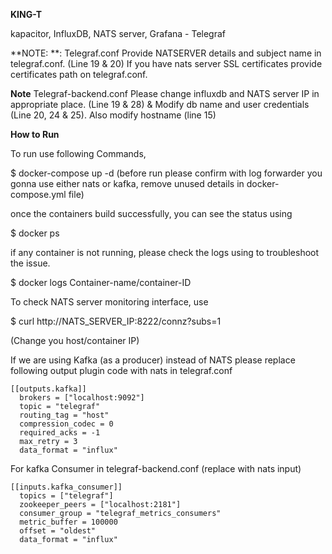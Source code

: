 **KING-T**

kapacitor, InfluxDB, NATS server, Grafana - Telegraf


**NOTE: **: Telegraf.conf
Provide NATSERVER details and subject name in telegraf.conf. (Line 19 & 20)
If you have nats server SSL certificates provide certificates path on telegraf.conf.

**Note** Telegraf-backend.conf
Please change influxdb and NATS server IP in appropriate place. (Line 19 & 28) & 
Modify db name and user credentials (Line 20, 24 & 25). Also modify hostname (line 15)

**How to Run**

To run use following Commands, 

$ docker-compose up -d  (before run please confirm with log forwarder you gonna use either nats or kafka, remove unused details in docker-compose.yml file)

once the containers build successfully, you can see the status using

$ docker ps

if any container is not running, please check the logs using to troubleshoot the issue. 

$ docker logs Container-name/container-ID

To check NATS server monitoring interface, use

$ curl http://NATS_SERVER_IP:8222/connz?subs=1 

(Change you host/container IP)

If we are using Kafka (as a producer) instead of NATS please replace following output plugin code with nats in telegraf.conf

```
[[outputs.kafka]]
  brokers = ["localhost:9092"]
  topic = "telegraf"
  routing_tag = "host"
  compression_codec = 0
  required_acks = -1
  max_retry = 3
  data_format = "influx"
```
  
For kafka Consumer in telegraf-backend.conf (replace with nats input)

```
[[inputs.kafka_consumer]]
  topics = ["telegraf"]
  zookeeper_peers = ["localhost:2181"]
  consumer_group = "telegraf_metrics_consumers"
  metric_buffer = 100000
  offset = "oldest"
  data_format = "influx"
```
